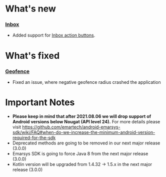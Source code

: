 # What's new
### [Inbox](https://github.com/emartech/android-emarsys-sdk/wiki#72-messageinbox)
* Added support for [Inbox action buttons](https://github.com/emartech/android-emarsys-sdk/wiki#72-messageinbox).

# What's fixed
### [Geofence](https://github.com/emartech/android-emarsys-sdk/wiki#8-geofence)
* Fixed an issue, where negative geofence radius crashed the application

# Important Notes
* __Please keep in mind that after 2021.08.06 we will drop support of Android versions below Nougat (API level 24).__ For more details please visit https://github.com/emartech/android-emarsys-sdk/wiki/FAQ#when-do-we-increase-the-minimum-android-version-required-for-the-sdk
* Deprecated methods are going to be removed in our next major release (3.0.0)
* Emarsys SDK is going to force Java 8 from the next major release (3.0.0)
* Kotlin version will be upgraded from 1.4.32 -> 1.5.x in the next major release (3.0.0)